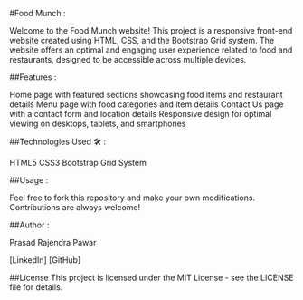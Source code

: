 #Food Munch :

Welcome to the Food Munch website! This project is a responsive front-end website created using HTML, CSS, and the Bootstrap Grid system. The website offers an optimal and engaging user experience related to food and restaurants, designed to be accessible across multiple devices.

##Features :

Home page with featured sections showcasing food items and restaurant details
Menu page with food categories and item details
Contact Us page with a contact form and location details
Responsive design for optimal viewing on desktops, tablets, and smartphones

##Technologies Used 🛠 :

HTML5
CSS3
Bootstrap Grid System

##Usage :

Feel free to fork this repository and make your own modifications. Contributions are always welcome!

##Author :

Prasad Rajendra Pawar

[LinkedIn]
[GitHub]

##License
This project is licensed under the MIT License - see the LICENSE file for details.
